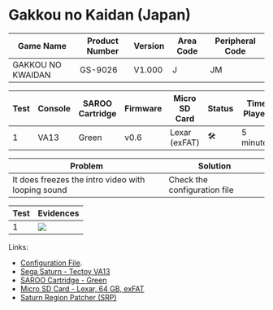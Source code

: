 # Gakkou no Kaidan (Japan)

| Game Name         | Product Number | Version | Area Code | Peripheral Code |
| ----------------- | -------------- | ------- | --------- | --------------- |
| GAKKOU NO KWAIDAN | GS-9026        | V1.000  | J         | JM              |

| Test | Console | SAROO Cartridge | Firmware | Micro SD Card | Status              | Time Played |
| ---- | ------- | --------------- | -------- | ------------- | ------------------- | ----------- |
| 1    | VA13    | Green           | v0.6     | Lexar (exFAT) | :hammer_and_wrench: | 5 minutes   |

| Problem                                            | Solution                     |
| -------------------------------------------------- | ---------------------------- |
| It does freezes the intro video with looping sound | Check the configuration file |

| Test | Evidences                                                                                        |
| ---- | ------------------------------------------------------------------------------------------------ |
| 1    | [![](https://img.youtube.com/vi/AnM0iPJ3lCM/0.jpg)](https://www.youtube.com/watch?v=AnM0iPJ3lCM) |

Links:

- [Configuration File](https://github.com/williamdsw/saroo-configuration-list/blob/master/Regions/Retails/Japan/GS-9026/README.md).
- [Sega Saturn - Tectoy VA13](../../../Info/Consoles/VA13/README.md)
- [SAROO Cartridge - Green](../../../Info/Cartridges/RetroGameParadiseStore/1.32F/README.md)
- [Micro SD Card - Lexar, 64 GB, exFAT](../../../../Info/SdCards/Lexar/64GB/exfat/README.md)
- [Saturn Region Patcher (SRP)](https://segaxtreme.net/resources/saturn-region-patcher.81/download)
